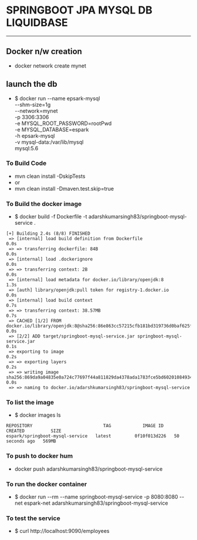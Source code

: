 # SPRINGBOOT JPA MYSQL DB LIQUIDBASE

---



## Docker n/w creation
* docker network create mynet

##  launch the db
* $ docker run --name epsark-mysql \
  --shm-size=1g \
  --network=mynet \
  -p 3306:3306 \
  -e MYSQL_ROOT_PASSWORD=rootPwd \
  -e MYSQL_DATABASE=espark \
  -h epsark-mysql \
  -v mysql-data:/var/lib/mysql \
  mysql:5.6


### To Build Code

- mvn clean install -DskipTests
- or
- mvn clean install -Dmaven.test.skip=true

### To Build the docker image

- $ docker build -f Dockerfile -t adarshkumarsingh83/springboot-mysql-service .

```
[+] Building 2.4s (8/8) FINISHED                                                                                                                                                        
 => [internal] load build definition from Dockerfile                                                                                                                               0.0s
 => => transferring dockerfile: 84B                                                                                                                                                0.0s
 => [internal] load .dockerignore                                                                                                                                                  0.0s
 => => transferring context: 2B                                                                                                                                                    0.0s
 => [internal] load metadata for docker.io/library/openjdk:8                                                                                                                       1.3s
 => [auth] library/openjdk:pull token for registry-1.docker.io                                                                                                                     0.0s
 => [internal] load build context                                                                                                                                                  0.7s
 => => transferring context: 38.57MB                                                                                                                                               0.7s
 => CACHED [1/2] FROM docker.io/library/openjdk:8@sha256:86e863cc57215cfb181bd319736d0baf625fe8f150577f9eb58bd937f5452cb8                                                          0.0s
 => [2/2] ADD target/springboot-mysql-service.jar springboot-mysql-service.jar                                                                                                     0.1s
 => exporting to image                                                                                                                                                             0.2s
 => => exporting layers                                                                                                                                                            0.2s
 => => writing image sha256:869da9a04835e0a724c77697f44a811829da4378ada1783fce5bd60201084934                                                                                       0.0s
 => => naming to docker.io/adarshkumarsingh83/springboot-mysql-service  
```

### To list the image

- $ docker images ls

```
REPOSITORY                           TAG            IMAGE ID       CREATED          SIZE
espark/springboot-mysql-service   latest         0f10f013d226   50 seconds ago   569MB
```

### To push to docker hum 
* docker push adarshkumarsingh83/springboot-mysql-service

### To run the docker container

- $ docker run --rm --name springboot-mysql-service -p 8080:8080 --net espark-net adarshkumarsingh83/springboot-mysql-service

### To test the service

- $ curl http://localhost:9090/employees
